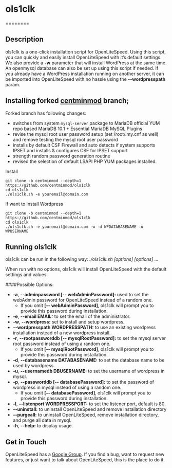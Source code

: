 # ols1clk
========

Description
--------

ols1clk is a one-click installation script for OpenLiteSpeed. Using this script, you can quickly and easily install OpenLiteSpeed with it’s default settings. We also provide a **-w** parameter that will install WordPress at the same time. An openmysql database can also be set up using this script if needed. If you already have a WordPress installation running on another server, it can be imported into OpenLiteSpeed with no hassle using the **--wordpresspath** param.

Installing forked [centminmod](https://github.com/centminmod/ols1clk/tree/centminmod) branch; 
--------

Forked branch has following changes:

* switches from system `mysql-server` package to MariaDB official YUM repo based MariaDB 10.1 + Essential MariaDB MySQL Plugins
* revise the mysql root user password setup (set /root/.my.cnf as well) and remove testing the mysql root user password
* installs by default CSF Firewall and auto detects if system supports IPSET and installs & configures CSF for IPSET support
* strength random password generation routine
* revised the selection of default LSAPI PHP YUM packages installed.

Install

    git clone -b centminmod --depth=1 https://github.com/centminmod/ols1clk
    cd ols1clk
    ./ols1clk.sh -e youremail@domain.com

If want to install Wordpress

    git clone -b centminmod --depth=1 https://github.com/centminmod/ols1clk
    cd ols1clk
    ./ols1clk.sh -e youremail@domain.com -w -d WPDATABASENAME -u WPUSERNAME

Running ols1clk
--------

ols1clk can be run in the following way:
*./ols1clk.sh [options] [options] …*

When run with no options, ols1clk will install OpenLiteSpeed with the default settings and values.

####Possible Options:
* **-a**, **--adminpassword [-- webAdminPassword]:** used to set the webAdmin password for OpenLiteSpeed instead of a random one.
  * If you omit **[-- webAdminPassword]**, ols1clk will prompt you to provide this password during installation.
* **-e**, **--email EMAIL:** to set the email of the administrator.
* **-w**, **--wordpress:** set to install and setup wordpress.
* **--wordpresspath WORDPRESSPATH:** to use an existing wordpress installation instead of a new wordpress install.
* **-r**, **--rootpassworddb [-- mysqlRootPassword]:** to set the mysql server root password instead of using a random one.
  * If you omit **[-- mysqlRootPassword]**, ols1clk will prompt you to provide this password during installation.
* **-d**, **--databasename DATABASENAME:** to set the database name to be used by wordpress.
* **-u**, **--usernamedb DBUSERNAME:** to set the username of wordpress in mysql.
* **-p**, **--passworddb [-- databasePassword]:** to set the password of wordpress in mysql instead of using a random one.
  * If you omit **[-- databasePassword]**, ols1clk will prompt you to provide this password during installation.
* **-l**, **--listenport WORDPRESSPORT:** to set the listener port, default is 80.
* **--uninstall:** to uninstall OpenLiteSpeed and remove installation directory
* **--purgeall:** to uninstall OpenLiteSpeed, remove installation directory, and purge all data in mysql.
* **-h**, **--help:** to display usage.

Get in Touch
--------

OpenLiteSpeed has a [Google Group](https://groups.google.com/forum/#!forum/openlitespeed-development). If you find a bug, want to request new features, or just want to talk about OpenLiteSpeed, this is the place to do it.

